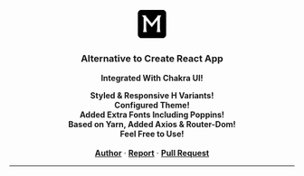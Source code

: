 <p align="center">
  <a href="#"><img src="https://github.com/mza-codes/minimal-react/blob/62fd10162f49d62abf1aa6b4ec1d5fadbab4a38f/public/logo.png" width="50" alt="apple-touch-icon-Copy" border="0"></a>
  <br />
  <h3 align="center">Alternative to Create React App</h3>
  <p align="center"> <b> Integrated With </b> <strong>Chakra UI!</strong> </p>
  <p align="center">
    <b> Styled & Responsive H Variants!</b>
    <br />
    <b> Configured Theme!</b>
    <br />
    <b> Added Extra Fonts Including Poppins!</b>
    <br />
    <b> Based on Yarn, Added Axios & Router-Dom!</b>
    <br />
    <b> Feel Free to Use!</b>
    <br /><br />
    <a href="https://github.com/mza-codes/"><strong>Author</strong></a>
    ·
    <a href="https://github.com/mza-codes/bgRemover/issues/"><strong>Report</strong></a>
    ·
    <a href="https://github.com/mza-codes/bgRemover/pulls/"><strong>Pull Request</strong></a>
  </p>
</p>

---
